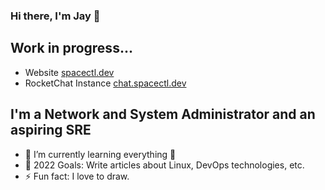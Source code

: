 ### Hi there, I'm Jay 👋

## Work in progress... 
- Website [spacectl.dev](https://spacectl.dev/)
- RocketChat Instance [chat.spacectl.dev](https://chat.spacectl.dev)

## I'm a Network and System Administrator and an aspiring SRE
- 🌱 I’m currently learning everything 🤣
- 🥅 2022 Goals: Write articles about Linux, DevOps technologies, etc.
- ⚡ Fun fact: I love to draw.
